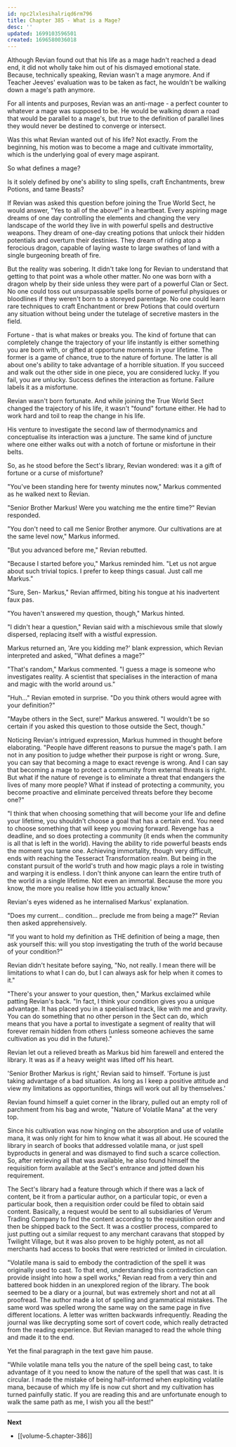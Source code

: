 ```yaml
---
id: npc2lxlesihalriqd6rm796
title: Chapter 385 - What is a Mage?
desc: ''
updated: 1699103596501
created: 1696580036018
---
```


Although Revian found out that his life as a mage hadn't reached a dead end, it did not wholly take him out of his dismayed emotional state. Because, technically speaking, Revian wasn't a mage anymore. And if Teacher Jeeves' evaluation was to be taken as fact, he wouldn't be walking down a mage's path anymore.

For all intents and purposes, Revian was an anti-mage - a perfect counter to whatever a mage was supposed to be. He would be walking down a road that would be parallel to a mage's, but true to the definition of parallel lines they would never be destined to converge or intersect.

Was this what Revian wanted out of his life? Not exactly. From the beginning, his motion was to become a mage and cultivate immortality, which is the underlying goal of every mage aspirant.

So what defines a mage?

Is it solely defined by one's ability to sling spells, craft Enchantments, brew Potions, and tame Beasts?

If Revian was asked this question before joining the True World Sect, he would answer, "Yes to all of the above!" in a heartbeat. Every aspiring mage dreams of one day controlling the elements and changing the very landscape of the world they live in with powerful spells and destructive weapons. They dream of one-day creating potions that unlock their hidden potentials and overturn their destinies. They dream of riding atop a ferocious dragon, capable of laying waste to large swathes of land with a single burgeoning breath of fire.

But the reality was sobering. It didn't take long for Revian to understand that getting to that point was a whole other matter. No one was born with a dragon whelp by their side unless they were part of a powerful Clan or Sect. No one could toss out unsurpassable spells borne of powerful physiques or bloodlines if they weren't born to a storeyed parentage. No one could learn rare techniques to craft Enchantment or brew Potions that could overturn any situation without being under the tutelage of secretive masters in the field.

Fortune - that is what makes or breaks you. The kind of fortune that can completely change the trajectory of your life instantly is either something you are born with, or gifted at opportune moments in your lifetime. The former is a game of chance, true to the nature of fortune. The latter is all about one's ability to take advantage of a horrible situation. If you succeed and walk out the other side in one piece, you are considered lucky. If you fail, you are unlucky. Success defines the interaction as fortune. Failure labels it as a misfortune.

Revian wasn't born fortunate. And while joining the True World Sect changed the trajectory of his life, it wasn't "found" fortune either. He had to work hard and toil to reap the change in his life.

His venture to investigate the second law of thermodynamics and conceptualise its interaction was a juncture. The same kind of juncture where one either walks out with a notch of fortune or misfortune in their belts.

So, as he stood before the Sect's library, Revian wondered: was it a gift of fortune or a curse of misfortune?

"You've been standing here for twenty minutes now," Markus commented as he walked next to Revian.

"Senior Brother Markus! Were you watching me the entire time?" Revian responded.

"You don't need to call me Senior Brother anymore. Our cultivations are at the same level now," Markus informed.

"But you advanced before me," Revian rebutted.

"Because I started before you," Markus reminded him. "Let us not argue about such trivial topics. I prefer to keep things casual. Just call me Markus."

"Sure, Sen- Markus," Revian affirmed, biting his tongue at his inadvertent faux pas.

"You haven't answered my question, though," Markus hinted.

"I didn't hear a question," Revian said with a mischievous smile that slowly dispersed, replacing itself with a wistful expression.

Markus returned an, 'Are you kidding me?' blank expression, which Revian interpreted and asked, "What defines a mage?"

"That's random," Markus commented. "I guess a mage is someone who investigates reality. A scientist that specialises in the interaction of mana and magic with the world around us."

"Huh..." Revian emoted in surprise. "Do you think others would agree with your definition?"

"Maybe others in the Sect, sure!" Markus answered. "I wouldn't be so certain if you asked this question to those outside the Sect, though."

Noticing Revian's intrigued expression, Markus hummed in thought before elaborating. "People have different reasons to pursue the mage's path. I am not in any position to judge whether their purpose is right or wrong. Sure, you can say that becoming a mage to exact revenge is wrong. And I can say that becoming a mage to protect a community from external threats is right. But what if the nature of revenge is to eliminate a threat that endangers the lives of many more people? What if instead of protecting a community, you become proactive and eliminate perceived threats before they become one?"

"I think that when choosing something that will become your life and define your lifetime, you shouldn't choose a goal that has a certain end. You need to choose something that will keep you moving forward. Revenge has a deadline, and so does protecting a community (it ends when the community is all that is left in the world). Having the ability to ride powerful beasts ends the moment you tame one. Achieving immortality, though very difficult, ends with reaching the Tesseract Transformation realm. But being in the constant pursuit of the world's truth and how magic plays a role in twisting and warping it is endless. I don't think anyone can learn the entire truth of the world in a single lifetime. Not even an immortal. Because the more you know, the more you realise how little you actually know."

Revian's eyes widened as he internalised Markus' explanation.

"Does my current... condition... preclude me from being a mage?" Revian then asked apprehensively.

"If you want to hold my definition as THE definition of being a mage, then ask yourself this: will you stop investigating the truth of the world because of your condition?"

Revian didn't hesitate before saying, "No, not really. I mean there will be limitations to what I can do, but I can always ask for help when it comes to it."

"There's your answer to your question, then," Markus exclaimed while patting Revian's back. "In fact, I think your condition gives you a unique advantage. It has placed you in a specialised track, like with me and gravity. You can do something that no other person in the Sect can do, which means that you have a portal to investigate a segment of reality that will forever remain hidden from others (unless someone achieves the same cultivation as you did in the future)."

Revian let out a relieved breath as Markus bid him farewell and entered the library. It was as if a heavy weight was lifted off his heart.

'Senior Brother Markus is right,' Revian said to himself. 'Fortune is just taking advantage of a bad situation. As long as I keep a positive attitude and view my limitations as opportunities, things will work out all by themselves.'

Revian found himself a quiet corner in the library, pulled out an empty roll of parchment from his bag and wrote, "Nature of Volatile Mana" at the very top.

Since his cultivation was now hinging on the absorption and use of volatile mana, it was only right for him to know what it was all about. He scoured the library in search of books that addressed volatile mana, or just spell byproducts in general and was dismayed to find such a scarce collection. So, after retrieving all that was available, he also found himself the requisition form available at the Sect's entrance and jotted down his requirement.

The Sect's library had a feature through which if there was a lack of content, be it from a particular author, on a particular topic, or even a particular book, then a requisition order could be filed to obtain said content. Basically, a request would be sent to all subsidiaries of Verum Trading Company to find the content according to the requisition order and then be shipped back to the Sect. It was a costlier process, compared to just putting out a similar request to any merchant caravans that stopped by Twilight Village, but it was also proven to be highly potent, as not all merchants had access to books that were restricted or limited in circulation.

"Volatile mana is said to embody the contradiction of the spell it was originally used to cast. To that end, understanding this contradiction can provide insight into how a spell works," Revian read from a very thin and battered book hidden in an unexplored region of the library. The book seemed to be a diary or a journal, but was extremely short and not at all proofread. The author made a lot of spelling and grammatical mistakes. The same word was spelled wrong the same way on the same page in five different locations. A letter was written backwards infrequently. Reading the journal was like decrypting some sort of covert code, which really detracted from the reading experience. But Revian managed to read the whole thing and made it to the end.

Yet the final paragraph in the text gave him pause.

"While volatile mana tells you the nature of the spell being cast, to take advantage of it you need to know the nature of the spell that was cast. It is circular. I made the mistake of being half-informed when exploiting volatile mana, because of which my life is now cut short and my cultivation has turned painfully static. If you are reading this and are unfortunate enough to walk the same path as me, I wish you all the best!"

____

**Next**
* [[volume-5.chapter-386]]